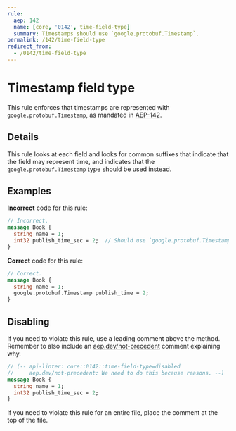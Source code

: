 ```yaml
---
rule:
  aep: 142
  name: [core, '0142', time-field-type]
  summary: Timestamps should use `google.protobuf.Timestamp`.
permalink: /142/time-field-type
redirect_from:
  - /0142/time-field-type
---
```


# Timestamp field type

This rule enforces that timestamps are represented with
`google.protobuf.Timestamp`, as mandated in [AEP-142][].

## Details

This rule looks at each field and looks for common suffixes that indicate that
the field may represent time, and indicates that the
`google.protobuf.Timestamp` type should be used instead.

## Examples

**Incorrect** code for this rule:

```proto
// Incorrect.
message Book {
  string name = 1;
  int32 publish_time_sec = 2;  // Should use `google.protobuf.Timestamp`.
}
```

**Correct** code for this rule:

```proto
// Correct.
message Book {
  string name = 1;
  google.protobuf.Timestamp publish_time = 2;
}
```

## Disabling

If you need to violate this rule, use a leading comment above the method.
Remember to also include an [aep.dev/not-precedent][] comment explaining why.

```proto
// (-- api-linter: core::0142::time-field-type=disabled
//     aep.dev/not-precedent: We need to do this because reasons. --)
message Book {
  string name = 1;
  int32 publish_time_sec = 2;
}
```

If you need to violate this rule for an entire file, place the comment at the
top of the file.

[aep-142]: https://aep.dev/142
[aep.dev/not-precedent]: https://aep.dev/not-precedent
